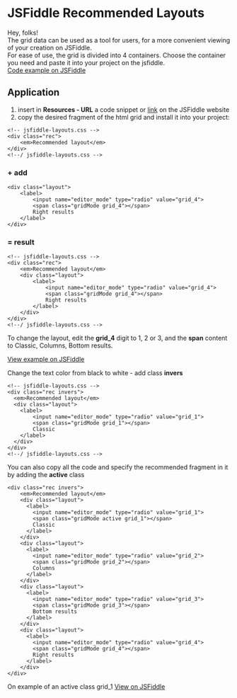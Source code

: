 # JSFiddle Recommended Layouts

Hey, folks!  
The grid data can be used as a tool for users, for a more convenient viewing of your creation on JSFiddle.  
For ease of use, the grid is divided into 4 containers. Choose the container you need and paste it into your project on the jsfiddle.  
[Code example on JSFiddle][id1]

## Application

1. insert in **Resources - URL** a code snippet or [link][id2] on the JSFiddle website
2. copy the desired fragment of the html grid and install it into your project:  
>
    <!-- jsfiddle-layouts.css -->
    <div class="rec">
        <em>Recommended layout</em>
    </div>
    <!--/ jsfiddle-layouts.css -->
    
### + add  
>
    <div class="layout">
        <label>
            <input name="editor_mode" type="radio" value="grid_4">
            <span class="gridMode grid_4"></span>
            Right results
        </label>
    </div>
    
### = result
>
    <!-- jsfiddle-layouts.css -->
    <div class="rec">
        <em>Recommended layout</em>
        <div class="layout">
            <label>
                <input name="editor_mode" type="radio" value="grid_4">
                <span class="gridMode grid_4"></span>
                Right results
            </label>
        </div>
    </div>
    <!--/ jsfiddle-layouts.css -->

To change the layout, edit the **grid_4** digit to 1, 2 or 3, and the **span** content to Classic, Columns, Bottom results.

[View example on JSFiddle][id3]

Change the text color from black to white - add class **invers**
>
    <!-- jsfiddle-layouts.css -->
    <div class="rec invers">
      <em>Recommended layout</em>
      <div class="layout">
        <label>
            <input name="editor_mode" type="radio" value="grid_1">
            <span class="gridMode grid_1"></span>
            Classic
        </label>
      </div>
    </div>
    <!--/ jsfiddle-layouts.css -->
    
You can also copy all the code and specify the recommended fragment in it by adding the **active** class
>
<!-- jsfiddle-layouts.css -->
    <div class="rec invers">
        <em>Recommended layout</em>
        <div class="layout">
          <label>
            <input name="editor_mode" type="radio" value="grid_1">
            <span class="gridMode active grid_1"></span>
            Classic
          </label>
        </div>
        <div class="layout">
          <label>
            <input name="editor_mode" type="radio" value="grid_2">
            <span class="gridMode grid_2"></span>
            Columns
          </label>
        </div>
        <div class="layout">
          <label>
            <input name="editor_mode" type="radio" value="grid_3">
            <span class="gridMode grid_3"></span>
            Bottom results
          </label>
        </div>
        <div class="layout">
          <label>
            <input name="editor_mode" type="radio" value="grid_4">
            <span class="gridMode grid_4"></span>
            Right results
          </label>
        </div>
    </div>
<!--/ jsfiddle-layouts.css -->
On example of an active class grid_1 [View on JSFiddle][id4]

[id1]: https://jsfiddle.net/madeas/ouLehk70/ "Code example on JSFiddle"
[id2]: https://madeas.ru/css/jsfiddle-layouts.css "jsfiddle-layouts.css"
[id3]: https://jsfiddle.net/madeas/q2p2ydk6/ "Full example on JSFiddle"
[id4]: https://jsfiddle.net/madeas/kjpgsrnr/ "Example on JSFiddle"
